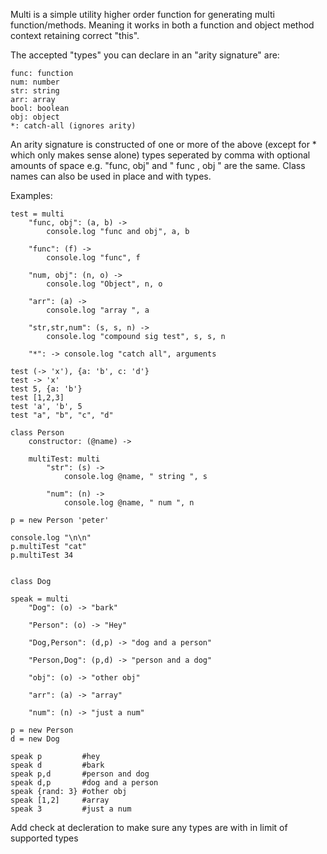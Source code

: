Multi is a simple utility higher order function for generating multi function/methods. Meaning it works in both a function and object method context retaining correct "this". 

The accepted "types" you can declare in an "arity signature" are:

    func: function
    num: number
    str: string
    arr: array
    bool: boolean
    obj: object
    *: catch-all (ignores arity)
    
An arity signature is constructed of one or more of the above (except for * which only makes sense alone) types seperated by comma with optional amounts of space e.g. "func, obj" and "  func  ,  obj " are the same. Class names can also be used in place and with types.  

Examples:

    test = multi
        "func, obj": (a, b) ->
            console.log "func and obj", a, b

        "func": (f) ->
            console.log "func", f

        "num, obj": (n, o) ->
            console.log "Object", n, o

        "arr": (a) -> 
            console.log "array ", a

        "str,str,num": (s, s, n) -> 
            console.log "compound sig test", s, s, n

        "*": -> console.log "catch all", arguments

    test (-> 'x'), {a: 'b', c: 'd'}
    test -> 'x'
    test 5, {a: 'b'}
    test [1,2,3]
    test 'a', 'b', 5
    test "a", "b", "c", "d"

    class Person
        constructor: (@name) ->

        multiTest: multi
            "str": (s) ->
                console.log @name, " string ", s

            "num": (n) ->
                console.log @name, " num ", n

    p = new Person 'peter'

    console.log "\n\n"
    p.multiTest "cat"
    p.multiTest 34


    class Dog

    speak = multi
        "Dog": (o) -> "bark"

        "Person": (o) -> "Hey"

        "Dog,Person": (d,p) -> "dog and a person"

        "Person,Dog": (p,d) -> "person and a dog"

        "obj": (o) -> "other obj"

        "arr": (a) -> "array"

        "num": (n) -> "just a num"

    p = new Person
    d = new Dog

    speak p         #hey 
    speak d         #bark
    speak p,d       #person and dog
    speak d,p       #dog and a person
    speak {rand: 3} #other obj
    speak [1,2]     #array
    speak 3         #just a num

Add check at decleration to make sure any types are with in limit of supported types 

